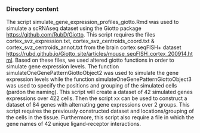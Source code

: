 ### Directory content

The script simulate_gene_expression_profiles_giotto.Rmd was used to simulate a scRNAseq dataset using the Giotto package https://github.com/RubD/Giotto. This script requires the files cortex_svz_expression.txt, cortex_svz_centroids_coord.txt & cortex_svz_centroids_annot.txt from the brain cortex seqFISH+ dataset https://rubd.github.io/Giotto_site/articles/mouse_seqFISH_cortex_200914.html. Based on these files, we used altered giotto functions in order to simulate gene expression levels. The function simulateOneGenePatternGiottoObject2 was used to simulate the gene expression levels while the function simulateOneGenePatternGiottoObject3 was used to specify the positions and grouping of the simulated cells (pardon the naming). This script will create a dataset of 42 simulated genes expressions over 422 cells. Then the script xx can be used to construct a dataset of 84 genes with alternating gene expressions over 2 groups. This script requires the previously constructed dataset and locations/grouping of the cells in the tissue. Furthermore, this script also require a file in which the gene names of 42 unique ligand-receptor interactions. 


